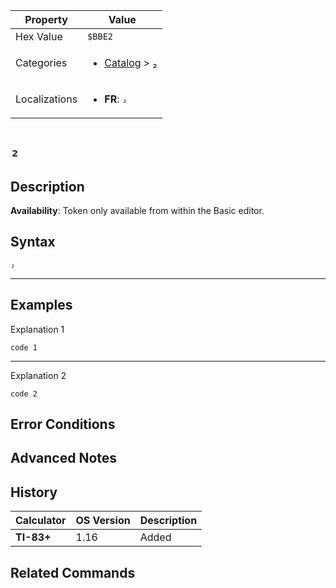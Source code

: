 | Property      | Value |
|---------------|-------|
| Hex Value     | `$BBE2`|
| Categories    | <ul><li>[Catalog](<../categories/Catalog.md>) > [₂](<../categories/Catalog.md#₂>)</li></ul> |
| Localizations | <ul><li><b>FR</b>: `₂`</li></ul> |

# `₂`

## Description



<b>Availability</b>: Token only available from within the Basic editor.

## Syntax
`₂`

<hr>

## Examples

Explanation 1
```ti-basic
code 1
```
---
Explanation 2
```ti-basic
code 2
```

## Error Conditions


## Advanced Notes


## History
| Calculator | OS Version | Description |
|------------|------------|-------------|
| <b>TI-83+</b> | 1.16 | Added

## Related Commands

    